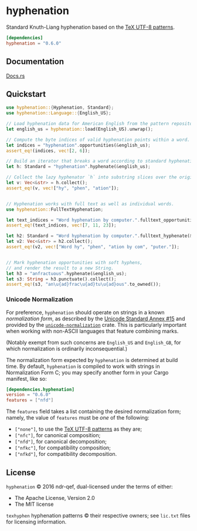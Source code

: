 # hyphenation

Standard Knuth-Liang hyphenation based on the [TeX UTF-8 patterns](http://www.ctan.org/tex-archive/language/hyph-utf8).

```toml
[dependencies]
hyphenation = "0.6.0"
```


## Documentation

[Docs.rs](https://docs.rs/hyphenation)


## Quickstart

```rust
use hyphenation::{Hyphenation, Standard};
use hyphenation::Language::{English_US};

// Load hyphenation data for American English from the pattern repository.
let english_us = hyphenation::load(English_US).unwrap();

// Compute the byte indices of valid hyphenation points within a word.
let indices = "hyphenation".opportunities(&english_us);
assert_eq!(indices, vec![2, 6]);

// Build an iterator that breaks a word according to standard hyphenation practices.
let h: Standard = "hyphenation".hyphenate(&english_us);

// Collect the lazy hyphenator `h` into substring slices over the original string.
let v: Vec<&str> = h.collect();
assert_eq!(v, vec!["hy", "phen", "ation"]);


// Hyphenation works with full text as well as individual words.
use hyphenation::FullTextHyphenation;

let text_indices = "Word hyphenation by computer.".fulltext_opportunities(&english_us);
assert_eq!(text_indices, vec![7, 11, 23]);

let h2: Standard = "Word hyphenation by computer.".fulltext_hyphenate(&english_us);
let v2: Vec<&str> = h2.collect();
assert_eq!(v2, vec!["Word hy", "phen", "ation by com", "puter."]);


// Mark hyphenation opportunities with soft hyphens,
// and render the result to a new String.
let h3 = "anfractuous".hyphenate(&english_us);
let s3: String = h3.punctuate().collect();
assert_eq!(s3, "an\u{ad}frac\u{ad}tu\u{ad}ous".to_owned());
```


### Unicode Normalization

For preference, `hyphenation` should operate on strings in a known *normalization form*, as described by the [Unicode Standard Annex #15](http://unicode.org/reports/tr15/) and provided by the [`unicode-normalization`](https://github.com/unicode-rs/unicode-normalization) crate. This is particularly important when working with non-ASCII languages that feature combining marks.

(Notably exempt from such concerns are `English_US` and `English_GB`, for which normalization is ordinarily inconsequential.)

The normalization form expected by `hyphenation` is determined at build time. By default, `hyphenation` is compiled to work with strings in Normalization Form C; you may specify another form in your Cargo manifest, like so:

```toml
[dependencies.hyphenation]
version = "0.6.0"
features = ["nfd"]
```

The `features` field takes a list containing the desired normalization form; namely, the value of `features` must be *one* of the following:

- `["none"]`, to use the [TeX UTF-8 patterns](http://www.ctan.org/tex-archive/language/hyph-utf8) as they are;
- `["nfc"]`, for canonical composition;
- `["nfd"]`, for canonical decomposition;
- `["nfkc"]`, for compatibility composition;
- `["nfkd"]`, for compatibility decomposition.


## License

`hyphenation` © 2016 ndr-qef, dual-licensed under the terms of either:
  - The Apache License, Version 2.0
  - The MIT license

`texhyphen` hyphenation patterns © their respective owners; see `lic.txt` files for licensing information.
